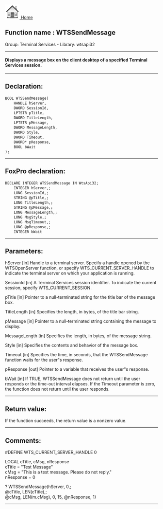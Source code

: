 [<img src="../../images/home.png"> Home ](https://github.com/VFPX/Win32API)  

## Function name : WTSSendMessage
Group: Terminal Services - Library: wtsapi32    
***  


#### Displays a message box on the client desktop of a specified Terminal Services session.
***  


## Declaration:
```foxpro  
BOOL WTSSendMessage(
	HANDLE hServer,
	DWORD SessionId,
	LPTSTR pTitle,
	DWORD TitleLength,
	LPTSTR pMessage,
	DWORD MessageLength,
	DWORD Style,
	DWORD Timeout,
	DWORD* pResponse,
	BOOL bWait
);  
```  
***  


## FoxPro declaration:
```foxpro  
DECLARE INTEGER WTSSendMessage IN WtsApi32;
	INTEGER hServer,;
	LONG SessionId,;
	STRING @pTitle,;
	LONG TitleLength,;
	STRING @pMessage,;
	LONG MessageLength,;
	LONG MsgStyle,;
	LONG MsgTimeout,;
	LONG @pResponse,;
	INTEGER bWait  
```  
***  


## Parameters:
hServer 
[in] Handle to a terminal server. Specify a handle opened by the WTSOpenServer function, or specify WTS_CURRENT_SERVER_HANDLE to indicate the terminal server on which your application is running. 

SessionId 
[in] A Terminal Services session identifier. To indicate the current session, specify WTS_CURRENT_SESSION. 

pTitle 
[in] Pointer to a null-terminated string for the title bar of the message box. 

TitleLength 
[in] Specifies the length, in bytes, of the title bar string. 

pMessage 
[in] Pointer to a null-terminated string containing the message to display. 

MessageLength 
[in] Specifies the length, in bytes, of the message string. 

Style 
[in] Specifies the contents and behavior of the message box.

Timeout 
[in] Specifies the time, in seconds, that the WTSSendMessage function waits for the user"s response.

pResponse 
[out] Pointer to a variable that receives the user"s response.

bWait 
[in] If TRUE, WTSSendMessage does not return until the user responds or the time-out interval elapses. If the Timeout parameter is zero, the function does not return until the user responds.  
***  


## Return value:
If the function succeeds, the return value is a nonzero value.  
***  


## Comments:
<div class="precode">#DEFINE WTS_CURRENT_SERVER_HANDLE 0  
  
LOCAL cTitle, cMsg, nResponse  
cTitle = "Test Message"  
cMsg = "This is a test message. Please do not reply."  
nResponse = 0  
  
? WTSSendMessage(hServer, 0,;  
	@cTitle, LEN(cTitle),;  
	@cMsg, LEN(m.cMsg), 0, 15, @nResponse, 1)  
</div>  
  
***  

